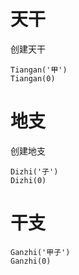 # 天干
创建天干
```
Tiangan('甲')
Tiangan(0)
```


# 地支
创建地支
```
Dizhi('子')
Dizhi(0)
```


# 干支
```
Ganzhi('甲子')
Ganzhi(0)
```
